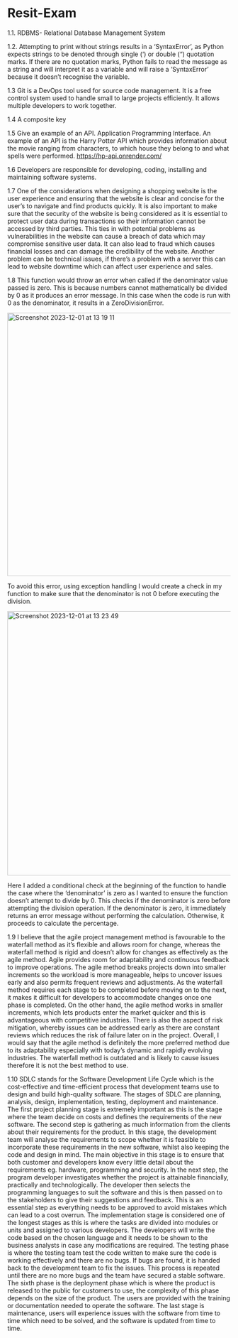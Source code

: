 # Resit-Exam

1.1. RDBMS- Relational Database Management System

1.2. Attempting to print without strings results in a ‘SyntaxError’, as Python expects strings to be denoted through single (‘) or double (“) quotation marks. If there are no quotation marks, Python fails to read the message as a string and will interpret it as a variable and will raise a ‘SyntaxError’ because it doesn’t recognise the variable.

1.3 Git is a DevOps tool used for source code management. It is a free control system used to handle small to large projects efficiently. It allows multiple developers to work together.

1.4 A composite key

1.5 Give an example of an API. Application Programming Interface. An example of an API is the Harry Potter API which provides information about the movie ranging from characters, to which house they belong to and what spells were performed. https://hp-api.onrender.com/

1.6 Developers are responsible for developing, coding, installing and maintaining software systems.

1.7 One of the considerations when designing a shopping website is the user experience and ensuring that the website is clear and concise for the user’s to navigate and find products quickly. It is also important to make sure that the security of the website is being considered as it is essential to protect user data during transactions so their information cannot be accessed by third parties. This ties in with potential problems as vulnerabilities in the website can cause a breach of data which may compromise sensitive user data. It can also lead to fraud which causes financial losses and can damage the credibility of the website. Another problem can be technical issues, if there’s a problem with a server this can lead to website downtime which can affect user experience and sales. 

1.8 This function would throw an error when called if the denominator value passed is zero. This is because numbers cannot mathematically be divided by 0 as it produces an error message. In this case when the code is run with 0 as the denominator, it results in a ZeroDivisionError.

<img width="593" alt="Screenshot 2023-12-01 at 13 19 11" src="https://github.com/FatmaAlFaqeeh/Resit-Exam/assets/135025878/fc6fb7b7-3799-405f-b5cb-8ea42ac65de9">



To avoid this error, using exception handling I would create a check in my function to make sure that the denominator is not 0 before executing the division. 


<img width="595" alt="Screenshot 2023-12-01 at 13 23 49" src="https://github.com/FatmaAlFaqeeh/Resit-Exam/assets/135025878/fdd5f02b-496d-4115-a4ec-df385ad1e340">


Here I added a conditional check at the beginning of the function to handle the case where the ‘denominator’ is zero as I wanted to ensure the function doesn’t attempt to divide by 0. This checks if the denominator is zero before attempting the division operation. If the denominator is zero, it immediately returns an error message without performing the calculation. Otherwise, it proceeds to calculate the percentage.

1.9  I believe that the agile project management method is favourable to the waterfall method as it’s flexible and allows room for change, whereas the waterfall method is rigid and doesn’t allow for changes as effectively as the agile method. Agile provides room for adaptability and continuous feedback to improve operations. The agile method breaks projects down into smaller increments so the workload is more manageable, helps to uncover issues early and also permits frequent reviews and adjustments. As the waterfall method requires each stage to be completed before moving on to the next, it makes it difficult for developers to accommodate changes once one phase is completed. On the other hand, the agile method works in smaller increments, which lets products enter the market quicker and this is advantageous with competitive industries. There is also the aspect of risk mitigation, whereby issues can be addressed early as there are constant reviews which reduces the risk of failure later on in the project. Overall, I would say that the agile method is definitely the more preferred method due to its adaptability especially with today’s dynamic and rapidly evolving industries. The waterfall method is outdated and is likely to cause issues therefore it is not the best method to use.

1.10 SDLC stands for the Software Development Life Cycle which is the cost-effective and time-efficient process that development teams use to design and build high-quality software. The stages of SDLC are planning, analysis, design, implementation, testing, deployment and maintenance. The first project planning stage is extremely important as this is the stage where the team decide on costs and defines the requirements of the new software. The second step is gathering as much information from the clients about their requirements for the product. In this stage, the development team will analyse the requirements to scope whether it is feasible to incorporate these requirements in the new software, whilst also keeping the code and design in mind. The main objective in this stage is to ensure that both customer and developers know every little detail about the requirements eg. hardware, programming and security. In the next step, the program developer investigates whether the project is attainable financially, practically and technologically. The developer then selects the programming languages to suit the software and this is then passed on to the stakeholders to give their suggestions and feedback. This is an essential step as everything needs to be approved to avoid mistakes which can lead to a cost overrun. The implementation stage is considered one of the longest stages as this is where the tasks are divided into modules or units and assigned to various developers. The developers will write the code based on the chosen language and it needs to be shown to the business analysts in case any modifications are required.
The testing phase is where the testing team test the code written to make sure the code is working effectively and there are no bugs. If bugs are found, it is handed back to the development team to fix the issues. This process is repeated until there are no more bugs and the team have secured a stable software. The sixth phase is the deployment phase which is where the product is released to the public for customers to use, the complexity of this phase depends on the size of the product. The users are provided with the training or documentation needed to operate the software. The last stage is maintenance, users will experience issues with the software from time to time which need to be solved, and the software is updated from time to time.
 

